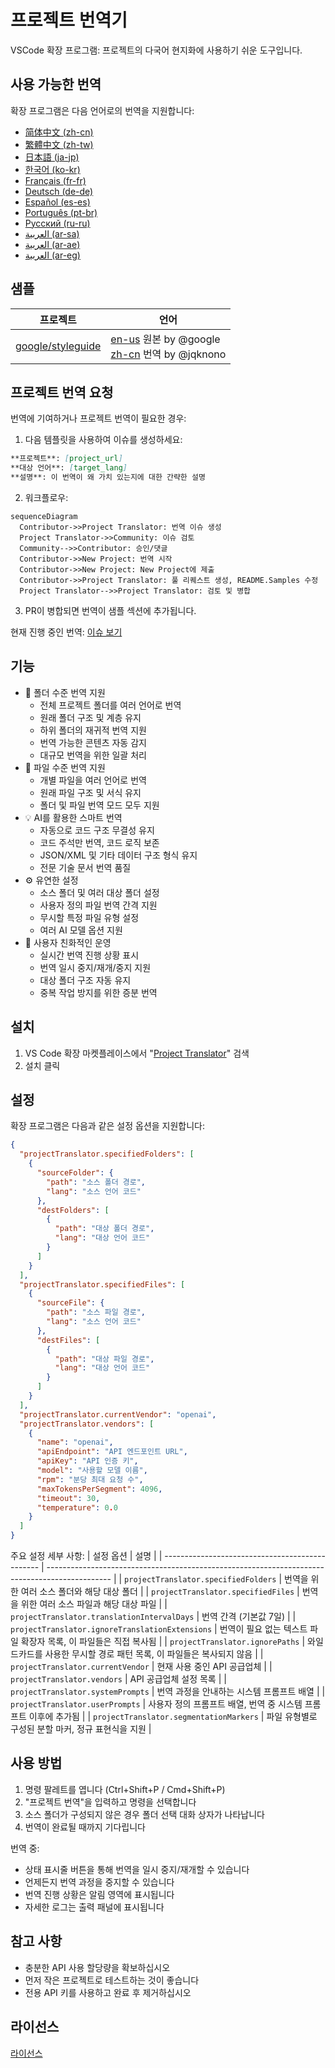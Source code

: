 # 프로젝트 번역기

VSCode 확장 프로그램: 프로젝트의 다국어 현지화에 사용하기 쉬운 도구입니다.

## 사용 가능한 번역

확장 프로그램은 다음 언어로의 번역을 지원합니다:

- [简体中文 (zh-cn)](./readmes/README.zh-cn.md)
- [繁體中文 (zh-tw)](./readmes/README.zh-tw.md)
- [日本語 (ja-jp)](./readmes/README.ja-jp.md)
- [한국어 (ko-kr)](./readmes/README.ko-kr.md)
- [Français (fr-fr)](./readmes/README.fr-fr.md)
- [Deutsch (de-de)](./readmes/README.de-de.md)
- [Español (es-es)](./readmes/README.es-es.md)
- [Português (pt-br)](./readmes/README.pt-br.md)
- [Русский (ru-ru)](./readmes/README.ru-ru.md)
- [العربية (ar-sa)](./readmes/README.ar-sa.md)
- [العربية (ar-ae)](./readmes/README.ar-ae.md)
- [العربية (ar-eg)](./readmes/README.ar-eg.md)

## 샘플

| 프로젝트                                                   | 언어                                                                                                                                                 |
| --------------------------------------------------------- | --------------------------------------------------------------------------------------------------------------------------------------------------------- |
| [google/styleguide](https://github.com/google/styleguide) | [en-us](https://github.com/google/styleguide) 원본 by @google<br>[zh-cn](https://github.com/Project-Translation/styleguide-zh-cn) 번역 by @jqknono |

## 프로젝트 번역 요청

번역에 기여하거나 프로젝트 번역이 필요한 경우:

1. 다음 템플릿을 사용하여 이슈를 생성하세요:

```md
**프로젝트**: [project_url]
**대상 언어**: [target_lang]
**설명**: 이 번역이 왜 가치 있는지에 대한 간략한 설명
```

2. 워크플로우:

```mermaid
sequenceDiagram
  Contributor->>Project Translator: 번역 이슈 생성
  Project Translator->>Community: 이슈 검토
  Community-->>Contributor: 승인/댓글
  Contributor->>New Project: 번역 시작
  Contributor->>New Project: New Project에 제출
  Contributor->>Project Translator: 풀 리퀘스트 생성, README.Samples 수정
  Project Translator-->>Project Translator: 검토 및 병합
```

3. PR이 병합되면 번역이 샘플 섹션에 추가됩니다.

현재 진행 중인 번역: [이슈 보기](https://github.com/Project-Translation/project_translator/issues)

## 기능
- 📁 폴더 수준 번역 지원
  - 전체 프로젝트 폴더를 여러 언어로 번역
  - 원래 폴더 구조 및 계층 유지
  - 하위 폴더의 재귀적 번역 지원
  - 번역 가능한 콘텐츠 자동 감지
  - 대규모 번역을 위한 일괄 처리
- 📄 파일 수준 번역 지원
  - 개별 파일을 여러 언어로 번역
  - 원래 파일 구조 및 서식 유지
  - 폴더 및 파일 번역 모드 모두 지원
- 💡 AI를 활용한 스마트 번역
  - 자동으로 코드 구조 무결성 유지
  - 코드 주석만 번역, 코드 로직 보존
  - JSON/XML 및 기타 데이터 구조 형식 유지
  - 전문 기술 문서 번역 품질
- ⚙️ 유연한 설정
  - 소스 폴더 및 여러 대상 폴더 설정
  - 사용자 정의 파일 번역 간격 지원
  - 무시할 특정 파일 유형 설정
  - 여러 AI 모델 옵션 지원
- 🚀 사용자 친화적인 운영
  - 실시간 번역 진행 상황 표시
  - 번역 일시 중지/재개/중지 지원
  - 대상 폴더 구조 자동 유지
  - 중복 작업 방지를 위한 증분 번역

## 설치

1. VS Code 확장 마켓플레이스에서 "[Project Translator](https://marketplace.visualstudio.com/items?itemName=techfetch-dev.project-translator)" 검색
2. 설치 클릭

## 설정

확장 프로그램은 다음과 같은 설정 옵션을 지원합니다:

```json
{
  "projectTranslator.specifiedFolders": [
    {
      "sourceFolder": {
        "path": "소스 폴더 경로",
        "lang": "소스 언어 코드"
      },
      "destFolders": [
        {
          "path": "대상 폴더 경로",
          "lang": "대상 언어 코드"
        }
      ]
    }
  ],
  "projectTranslator.specifiedFiles": [
    {
      "sourceFile": {
        "path": "소스 파일 경로",
        "lang": "소스 언어 코드"
      },
      "destFiles": [
        {
          "path": "대상 파일 경로",
          "lang": "대상 언어 코드"
        }
      ]
    }
  ],
  "projectTranslator.currentVendor": "openai",
  "projectTranslator.vendors": [
    {
      "name": "openai",
      "apiEndpoint": "API 엔드포인트 URL",
      "apiKey": "API 인증 키",
      "model": "사용할 모델 이름",
      "rpm": "분당 최대 요청 수",
      "maxTokensPerSegment": 4096,
      "timeout": 30,
      "temperature": 0.0
    }
  ]
}
```

주요 설정 세부 사항:
| 설정 옵션                                      | 설명                                                                                          |
| ----------------------------------------------- | ---------------------------------------------------------------------------------------------- |
| `projectTranslator.specifiedFolders`            | 번역을 위한 여러 소스 폴더와 해당 대상 폴더                                                  |
| `projectTranslator.specifiedFiles`              | 번역을 위한 여러 소스 파일과 해당 대상 파일                                                  |
| `projectTranslator.translationIntervalDays`     | 번역 간격 (기본값 7일)                                                                        |
| `projectTranslator.ignoreTranslationExtensions` | 번역이 필요 없는 텍스트 파일 확장자 목록, 이 파일들은 직접 복사됨                             |
| `projectTranslator.ignorePaths`                 | 와일드카드를 사용한 무시할 경로 패턴 목록, 이 파일들은 복사되지 않음                          |
| `projectTranslator.currentVendor`               | 현재 사용 중인 API 공급업체                                                                   |
| `projectTranslator.vendors`                     | API 공급업체 설정 목록                                                                        |
| `projectTranslator.systemPrompts`               | 번역 과정을 안내하는 시스템 프롬프트 배열                                                     |
| `projectTranslator.userPrompts`                 | 사용자 정의 프롬프트 배열, 번역 중 시스템 프롬프트 이후에 추가됨                               |
| `projectTranslator.segmentationMarkers`         | 파일 유형별로 구성된 분할 마커, 정규 표현식을 지원                                            |

## 사용 방법

1. 명령 팔레트를 엽니다 (Ctrl+Shift+P / Cmd+Shift+P)
2. "프로젝트 번역"을 입력하고 명령을 선택합니다
3. 소스 폴더가 구성되지 않은 경우 폴더 선택 대화 상자가 나타납니다
4. 번역이 완료될 때까지 기다립니다

번역 중:

- 상태 표시줄 버튼을 통해 번역을 일시 중지/재개할 수 있습니다
- 언제든지 번역 과정을 중지할 수 있습니다
- 번역 진행 상황은 알림 영역에 표시됩니다
- 자세한 로그는 출력 패널에 표시됩니다

## 참고 사항

- 충분한 API 사용 할당량을 확보하십시오
- 먼저 작은 프로젝트로 테스트하는 것이 좋습니다
- 전용 API 키를 사용하고 완료 후 제거하십시오

## 라이선스

[라이선스](LICENSE)